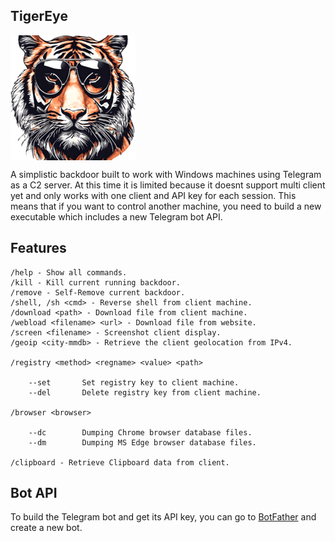 ## TigerEye


  
  <img align="center" src="assets/tiger-eye.png">

A simplistic backdoor built to work with Windows machines using Telegram as a C2 server. At this time it is limited because it doesnt support multi client yet and only works with one client and API key for each session. This means that if you want to control another machine, you need to build a new executable which includes a new Telegram bot API.

## Features
   
	/help - Show all commands.
	/kill - Kill current running backdoor.
	/remove - Self-Remove current backdoor.	
	/shell, /sh <cmd> - Reverse shell from client machine.
	/download <path> - Download file from client machine.
	/webload <filename> <url> - Download file from website.
	/screen <filename> - Screenshot client display.
	/geoip <city-mmdb> - Retrieve the client geolocation from IPv4.

	/registry <method> <regname> <value> <path>

		--set		Set registry key to client machine.
		--del		Delete registry key from client machine.
	
	/browser <browser>

		--dc		Dumping Chrome browser database files.
		--dm		Dumping MS Edge browser database files.

	/clipboard - Retrieve Clipboard data from client.



## Bot API
To build the Telegram bot and get its API key, you can go to <a href="https://t.me/botfather">BotFather</a> and create a new bot.



